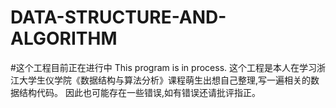 # DATA-STRUCTURE-AND-ALGORITHM
#这个工程目前正在进行中 This program is in process.
这个工程是本人在学习浙江大学生仪学院《数据结构与算法分析》课程萌生出想自己整理,写一遍相关的数据结构代码。
因此也可能存在一些错误,如有错误还请批评指正。

